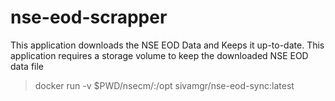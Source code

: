 # nse-eod-scrapper
This application downloads the NSE EOD Data and Keeps it up-to-date.
This application requires a storage volume to keep the downloaded NSE EOD data file

>docker run -v $PWD/nsecm/:/opt sivamgr/nse-eod-sync:latest